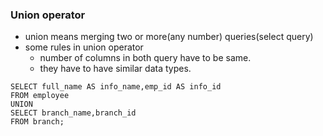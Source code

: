 ### Union operator

- union means merging two or more(any number) queries(select query)
- some rules in union operator
  - number of columns in both query have to be same.
  - they have to have similar data types.

```
SELECT full_name AS info_name,emp_id AS info_id
FROM employee
UNION
SELECT branch_name,branch_id
FROM branch;
```
